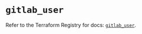 # `gitlab_user`

Refer to the Terraform Registry for docs: [`gitlab_user`](https://registry.terraform.io/providers/gitlabhq/gitlab/17.2.0/docs/resources/user).
